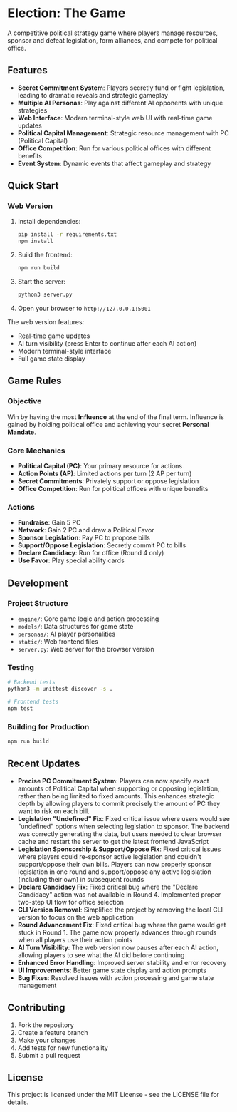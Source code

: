 # Election: The Game

A competitive political strategy game where players manage resources, sponsor and defeat legislation, form alliances, and compete for political office.

## Features

- **Secret Commitment System**: Players secretly fund or fight legislation, leading to dramatic reveals and strategic gameplay
- **Multiple AI Personas**: Play against different AI opponents with unique strategies
- **Web Interface**: Modern terminal-style web UI with real-time game updates
- **Political Capital Management**: Strategic resource management with PC (Political Capital)
- **Office Competition**: Run for various political offices with different benefits
- **Event System**: Dynamic events that affect gameplay and strategy

## Quick Start

### Web Version

1. Install dependencies:
   ```bash
   pip install -r requirements.txt
   npm install
   ```

2. Build the frontend:
   ```bash
   npm run build
   ```

3. Start the server:
   ```bash
   python3 server.py
   ```

4. Open your browser to `http://127.0.0.1:5001`

The web version features:
- Real-time game updates
- AI turn visibility (press Enter to continue after each AI action)
- Modern terminal-style interface
- Full game state display

## Game Rules

### Objective
Win by having the most **Influence** at the end of the final term. Influence is gained by holding political office and achieving your secret **Personal Mandate**.

### Core Mechanics
- **Political Capital (PC)**: Your primary resource for actions
- **Action Points (AP)**: Limited actions per turn (2 AP per turn)
- **Secret Commitments**: Privately support or oppose legislation
- **Office Competition**: Run for political offices with unique benefits

### Actions
- **Fundraise**: Gain 5 PC
- **Network**: Gain 2 PC and draw a Political Favor
- **Sponsor Legislation**: Pay PC to propose bills
- **Support/Oppose Legislation**: Secretly commit PC to bills
- **Declare Candidacy**: Run for office (Round 4 only)
- **Use Favor**: Play special ability cards

## Development

### Project Structure
- `engine/`: Core game logic and action processing
- `models/`: Data structures for game state
- `personas/`: AI player personalities
- `static/`: Web frontend files
- `server.py`: Web server for the browser version

### Testing
```bash
# Backend tests
python3 -m unittest discover -s .

# Frontend tests
npm test
```

### Building for Production
```bash
npm run build
```

## Recent Updates

- **Precise PC Commitment System**: Players can now specify exact amounts of Political Capital when supporting or opposing legislation, rather than being limited to fixed amounts. This enhances strategic depth by allowing players to commit precisely the amount of PC they want to risk on each bill.
- **Legislation "Undefined" Fix**: Fixed critical issue where users would see "undefined" options when selecting legislation to sponsor. The backend was correctly generating the data, but users needed to clear browser cache and restart the server to get the latest frontend JavaScript
- **Legislation Sponsorship & Support/Oppose Fix**: Fixed critical issues where players could re-sponsor active legislation and couldn't support/oppose their own bills. Players can now properly sponsor legislation in one round and support/oppose any active legislation (including their own) in subsequent rounds
- **Declare Candidacy Fix**: Fixed critical bug where the "Declare Candidacy" action was not available in Round 4. Implemented proper two-step UI flow for office selection
- **CLI Version Removal**: Simplified the project by removing the local CLI version to focus on the web application
- **Round Advancement Fix**: Fixed critical bug where the game would get stuck in Round 1. The game now properly advances through rounds when all players use their action points
- **AI Turn Visibility**: The web version now pauses after each AI action, allowing players to see what the AI did before continuing
- **Enhanced Error Handling**: Improved server stability and error recovery
- **UI Improvements**: Better game state display and action prompts
- **Bug Fixes**: Resolved issues with action processing and game state management

## Contributing

1. Fork the repository
2. Create a feature branch
3. Make your changes
4. Add tests for new functionality
5. Submit a pull request

## License

This project is licensed under the MIT License - see the LICENSE file for details.